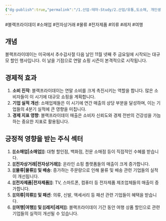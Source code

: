 ```yaml
---
{"dg-publish":true,"permalink":"/1.산업-테마-Study/2.산업/유통,도소매, 개인생활용품 산업/info_유통,도소매 산업/블랙프라이데이/","created":"2024-12-02T16:32:40.037+09:00","updated":"2025-06-03T20:07:20.889+09:00"}
---
```


#블랙프라이데이 #소매업 #전자상거래 #물류 #전자제품 #의류 #레저 #여행

## 개념

블랙프라이데이는 미국에서 추수감사절 다음 날인 11월 넷째 주 금요일에 시작되는 대규모 할인 행사입니다. 이 날을 기점으로 연말 쇼핑 시즌이 본격적으로 시작됩니다.

## 경제적 효과

1. **소비 진작**: 블랙프라이데이는 연말 소비를 크게 촉진시키는 역할을 합니다. 많은 소비자들이 이 시기에 대규모 쇼핑을 계획합니다.
2. **기업 실적 개선**: 소매업체들은 이 시기에 연간 매출의 상당 부분을 달성하며, 이는 기업들의 4분기 실적에 큰 영향을 미칩니다.
3. **경제 지표 영향**: 블랙프라이데이 매출은 소비자 신뢰도와 경제 전반의 건강성을 가늠하는 중요한 지표로 활용됩니다.

## 긍정적 영향을 받는 주식 섹터

1. **[[소매업\|소매업]]**: 대형 할인점, 백화점, 전문 소매점 등이 직접적인 수혜를 받습니다.
2. **[[전자상거래\|전자상거래]]**: 온라인 쇼핑 플랫폼들의 매출이 크게 증가합니다.
3. **[[물류\|물류]] 및 배송**: 증가하는 주문량으로 인해 물류 및 배송 관련 기업들의 실적이 개선됩니다.
4. **[[전자제품\|전자제품]]**: TV, 스마트폰, 컴퓨터 등 전자제품 제조업체들의 매출이 증가합니다.
5. **[[의류\|의류]] 및 패션**: 의류, 신발, 액세서리 등 패션 관련 기업들이 혜택을 받습니다.
6. **[[여행\|여행]] 및 [[레저\|레저]]**: 블랙프라이데이 기간 동안 여행 상품 할인으로 관련 기업들의 실적이 개선될 수 있습니다.